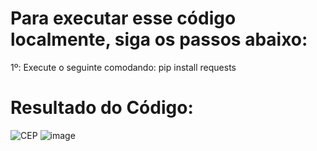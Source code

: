 # Para executar esse código localmente, siga os passos abaixo:
1º: Execute o seguinte comodando: pip install requests
# Resultado do Código:

![CEP](https://user-images.githubusercontent.com/78058494/166162516-421b9a99-ffcc-4bff-ac6e-737c063bd3eb.gif)
![image](https://user-images.githubusercontent.com/78058494/164946211-6d41f559-2cb7-4ba0-85d4-8d2f5b4c13f1.png)
